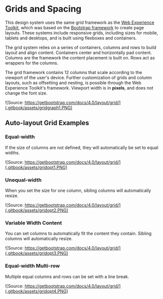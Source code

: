 # Grids and Spacing

This design system uses the same grid framework as the [Web Experience Toolkit](http://wet-boew.github.io/wet-boew-styleguide/v4/design/grids-en.html), which was based on the [Bootstrap framework](https://getbootstrap.com/docs/4.0/layout/grid/#grid-options) to create page layouts. These systems include responsive grids, including sizes for mobile, tablets and desktops, and is built using flexboxes and containers.

The grid system relies on a series of containers, columns and rows to build layout and align content. Containers center and horizontally pad content. Columns are the framework the content placement is built on. Rows act as wrappers for the columns.  

The grid framework contains 12 columns that scale according to the viewport of the user's device. Further customization of grids and column layouts, such as offsetting and nesting, is possible through the Web Experience Toolkit's framework. Viewport width is in **pixels**, and  does not change the font size.

![Source: https://getbootstrap.com/docs/4.0/layout/grid/](.gitbook/assets/gridgraph1.PNG)

## Auto-layout Grid Examples

### Equal-width

If the size of columns are not defined, they will automatically be set to equal widths.

![Source: https://getbootstrap.com/docs/4.0/layout/grid/](.gitbook/assets/gridopt1.PNG)

### Unequal-width

When you set the size for one column, sibling columns will automatically resize.

![Source: https://getbootstrap.com/docs/4.0/layout/grid/](.gitbook/assets/gridopt2.PNG)

### Variable Width Content

You can set columns to automatically fit the content they contain. Sibling columns will automatically resize. 

![Source: https://getbootstrap.com/docs/4.0/layout/grid/](.gitbook/assets/gridopt3.PNG)

### Equal-width Multi-row

Multiple equal columns and rows can be set with a line break.

![Source: https://getbootstrap.com/docs/4.0/layout/grid/](.gitbook/assets/gridopt4.PNG)











